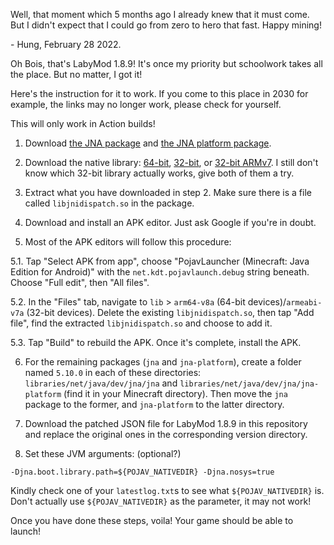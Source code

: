 Well, that moment which 5 months ago I already knew that it must come. But I didn't expect that I could go from zero to hero that fast. Happy mining!

\- Hung, February 28 2022.



Oh Bois, that's LabyMod 1.8.9! It's once my priority but schoolwork takes all the place. But no matter, I got it!

Here's the instruction for it to work. If you come to this place in 2030 for example, the links may no longer work, please check for yourself.

This will only work in Action builds!

1. Download [the JNA package](https://repo1.maven.org/maven2/net/java/dev/jna/jna/5.10.0/jna-5.10.0.jar) and [the JNA platform package](https://repo1.maven.org/maven2/net/java/dev/jna/jna-platform/5.10.0/jna-platform-5.10.0.jar).

2. Download the native library: [64-bit](https://github.com/java-native-access/jna/blob/master/lib/native/android-aarch64.jar), [32-bit](https://github.com/java-native-access/jna/blob/master/lib/native/android-arm.jar), or [32-bit ARMv7](https://github.com/java-native-access/jna/blob/master/lib/native/android-armv7.jar). I still don't know which 32-bit library actually works, give both of them a try.

3. Extract what you have downloaded in step 2. Make sure there is a file called `libjnidispatch.so` in the package.

4. Download and install an APK editor. Just ask Google if you're in doubt.

5. Most of the APK editors will follow this procedure:

5.1. Tap "Select APK from app", choose "PojavLauncher (Minecraft: Java Edition for Android)" with the `net.kdt.pojavlaunch.debug` string beneath. Choose "Full edit", then "All files".

5.2. In the "Files" tab, navigate to `lib` > `arm64-v8a` (64-bit devices)/`armeabi-v7a` (32-bit devices). Delete the existing `libjnidispatch.so`, then tap "Add file", find the extracted `libjnidispatch.so` and choose to add it.

5.3. Tap "Build" to rebuild the APK. Once it's complete, install the APK.

6. For the remaining packages (`jna` and `jna-platform`), create a folder named `5.10.0` in each of these directories: `libraries/net/java/dev/jna/jna` and `libraries/net/java/dev/jna/jna-platform` (find it in your Minecraft directory). Then move the `jna` package to the former, and `jna-platform` to the latter directory.

7. Download the patched JSON file for LabyMod 1.8.9 in this repository and replace the original ones in the corresponding version directory.

8. Set these JVM arguments: (optional?)
```
-Djna.boot.library.path=${POJAV_NATIVEDIR} -Djna.nosys=true
```
Kindly check one of your `latestlog.txt`s to see what `${POJAV_NATIVEDIR}` is. Don't actually use `${POJAV_NATIVEDIR}` as the parameter, it may not work!

Once you have done these steps, voila! Your game should be able to launch!


